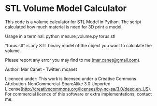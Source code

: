 STL Volume Model Calculator
===========================

This code is a volume calculator for STL Model in Python.
The script calculated how much material is need for 3D print a model. 

Usage in a terminal: 
  python mesure_volume.py torus.stl

"torus.stl" is any STL binary model of the object you want to calculate the volume.

Please report any error you may find to me (mar.canet@gmail.com).

Author: Mar Canet - Twitter: mcanet

Licenced under:
This work is licensed under a Creative Commons Attribution-NonCommercial-ShareAlike 3.0 Unported License(http://creativecommons.org/licenses/by-nc-sa/3.0/deed.en_US).
For commercial licence of this software or extra implementations, contact me.




